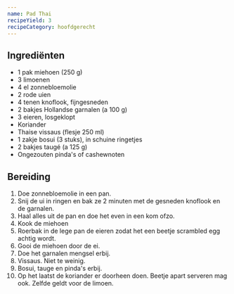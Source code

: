 ```yaml
---
name: Pad Thai
recipeYield: 3
recipeCategory: hoofdgerecht
---
```


## Ingrediënten

- 1 pak miehoen (250 g)
- 3 limoenen
- 4 el zonnebloemolie
- 2 rode uien
- 4 tenen knoflook, fijngesneden
- 2 bakjes Hollandse garnalen (a 100 g)
- 3 eieren, losgeklopt
- Koriander
- Thaise vissaus (flesje 250 ml)
- 1 zakje bosui (3 stuks), in schuine ringetjes
- 2 bakjes taugé (a 125 g)
- Ongezouten pinda's of cashewnoten

## Bereiding

1. Doe zonnebloemolie in een pan.
2. Snij de ui in ringen en bak ze 2 minuten met de gesneden knoflook en de garnalen.
3. Haal alles uit de pan en doe het even in een kom ofzo.
4. Kook de miehoen
5. Roerbak in de lege pan de eieren zodat het een beetje scrambled egg achtig wordt.
6. Gooi de miehoen door de ei.
7. Doe het garnalen mengsel erbij.
8. Vissaus. Niet te weinig.
9. Bosui, tauge en pinda's erbij.
10. Op het laatst de koriander er doorheen doen. Beetje apart serveren mag ook. Zelfde geldt voor de limoen.

